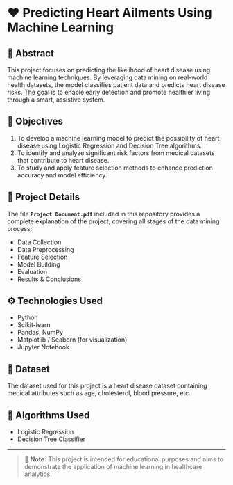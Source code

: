 # ❤️ Predicting Heart Ailments Using Machine Learning

## 📄 Abstract
This project focuses on predicting the likelihood of heart disease using machine learning techniques. By leveraging data mining on real-world health datasets, the model classifies patient data and predicts heart disease risks. The goal is to enable early detection and promote healthier living through a smart, assistive system.

## 🎯 Objectives
1. To develop a machine learning model to predict the possibility of heart disease using Logistic Regression and Decision Tree algorithms.  
2. To identify and analyze significant risk factors from medical datasets that contribute to heart disease.  
3. To study and apply feature selection methods to enhance prediction accuracy and model efficiency.

## 📘 Project Details
The file **`Project Document.pdf`** included in this repository provides a complete explanation of the project, covering all stages of the data mining process:
- Data Collection  
- Data Preprocessing  
- Feature Selection  
- Model Building  
- Evaluation  
- Results & Conclusions  

## ⚙️ Technologies Used
- Python  
- Scikit-learn  
- Pandas, NumPy  
- Matplotlib / Seaborn (for visualization)  
- Jupyter Notebook

## 📂 Dataset
The dataset used for this project is a heart disease dataset containing medical attributes such as age, cholesterol, blood pressure, etc.

## 🧠 Algorithms Used
- Logistic Regression  
- Decision Tree Classifier

---

> 📌 **Note:** This project is intended for educational purposes and aims to demonstrate the application of machine learning in healthcare analytics.

